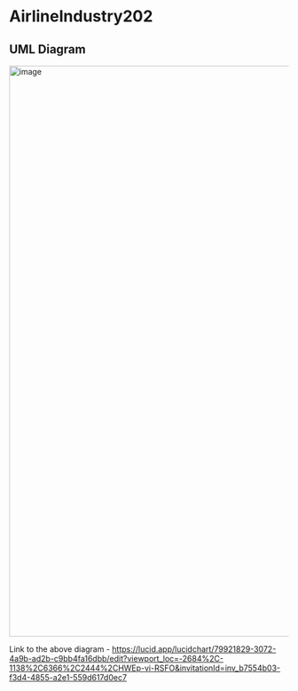 # AirlineIndustry202
## UML Diagram
<img width="1271" height="1027" alt="image" src="https://github.com/user-attachments/assets/7de3baa3-a5d8-4a92-a13a-fad0d346d73d" />


Link to the above diagram - https://lucid.app/lucidchart/79921829-3072-4a9b-ad2b-c9bb4fa16dbb/edit?viewport_loc=-2684%2C-1138%2C6366%2C2444%2CHWEp-vi-RSFO&invitationId=inv_b7554b03-f3d4-4855-a2e1-559d617d0ec7
